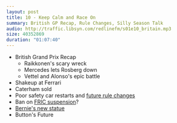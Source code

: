 ```yaml
---
layout: post
title: 10 - Keep Calm and Race On
summary: British GP Recap, Rule Changes, Silly Season Talk
audio: http://traffic.libsyn.com/redlinefm/s01e10_britain.mp3
size: 40352869
duration: "01:07:40"
---
```


* British Grand Prix Recap
  * Raikkonen's scary wreck
  * Mercedes lets Rosberg down
  * Vettel and Alonso's epic battle
* Shakeup at Ferrari
* Caterham sold
* Poor safety car restarts and [future rule changes](http://www.autoblog.com/2014/06/29/f1-standing-restarts-safety-car/)
* Ban on [FRIC suspension](http://www.formula1.com/news/features/2014/7/16087.html)?
* [Bernie's new statue](http://www.pitpass.com/52017/Bernie-gets-a-new-bodyguard)
* Button's Future

<!-- more --> 

<audio src="http://traffic.libsyn.com/redlinefm/s01e10_britain.mp3" preload="none" />

[Download MP3](http://traffic.libsyn.com/redlinefm/s01e10_britain.mp3)
